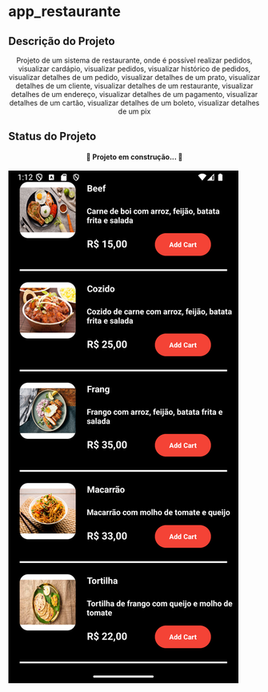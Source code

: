 # app_restaurante


## Descrição do Projeto
<p align="center">Projeto de um sistema de restaurante, onde é possível realizar pedidos, visualizar cardápio, visualizar pedidos, visualizar histórico de pedidos, visualizar detalhes de um pedido, visualizar detalhes de um prato, visualizar detalhes de um cliente, visualizar detalhes de um restaurante, visualizar detalhes de um endereço, visualizar detalhes de um pagamento, visualizar detalhes de um cartão, visualizar detalhes de um boleto, visualizar detalhes de um pix
</p>

## Status do Projeto
<h4 align="center"> 
    🚧  Projeto em construção...  🚧
</h4>

![img.png](images/img.png)